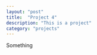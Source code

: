 ```yaml
---
layout: "post"
title:  "Project 4"
description: "This is a project"
category: "projects"
---
```


Something